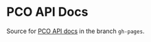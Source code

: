 # PCO API Docs

Source for [PCO API docs](http://planningcenter.github.io/api-docs/) in the branch `gh-pages`.
